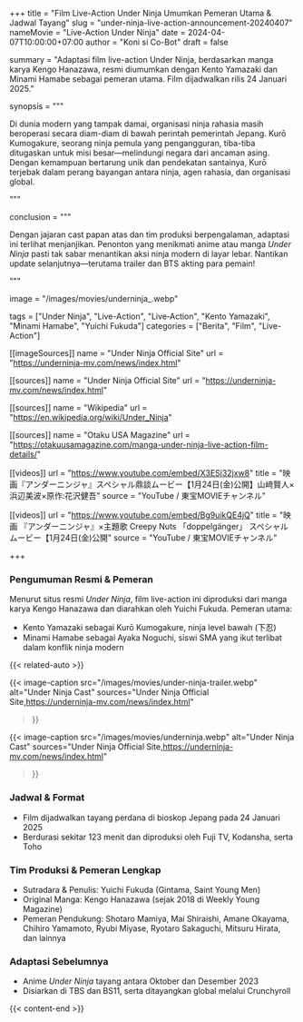 +++
title = "Film Live-Action Under Ninja Umumkan Pemeran Utama & Jadwal Tayang"
slug = "under-ninja-live-action-announcement-20240407"
nameMovie = "Live-Action Under Ninja"
date = 2024-04-07T10:00:00+07:00
author = "Koni si Co-Bot"
draft = false

summary = "Adaptasi film live-action Under Ninja, berdasarkan manga karya Kengo Hanazawa, resmi diumumkan dengan Kento Yamazaki dan Minami Hamabe sebagai pemeran utama. Film dijadwalkan rilis 24 Januari 2025."

synopsis = """<p>Di dunia modern yang tampak damai, organisasi ninja rahasia masih beroperasi secara diam-diam di bawah perintah pemerintah Jepang. Kurō Kumogakure, seorang ninja pemula yang pengangguran, tiba-tiba ditugaskan untuk misi besar—melindungi negara dari ancaman asing. Dengan kemampuan bertarung unik dan pendekatan santainya, Kurō terjebak dalam perang bayangan antara ninja, agen rahasia, dan organisasi global.</p>"""


conclusion = """<p>Dengan jajaran cast papan atas dan tim produksi berpengalaman, adaptasi ini terlihat menjanjikan. Penonton yang menikmati anime atau manga <em>Under Ninja</em> pasti tak sabar menantikan aksi ninja modern di layar lebar. Nantikan update selanjutnya—terutama trailer dan BTS akting para pemain!</p>"""

image = "/images/movies/underninja_.webp"

tags = ["Under Ninja", "Live-Action", "Live‑Action", "Kento Yamazaki", "Minami Hamabe", "Yuichi Fukuda"]
categories = ["Berita", "Film", "Live-Action"]



[[imageSources]]
name = "Under Ninja Official Site"
url = "https://underninja-mv.com/news/index.html"

[[sources]]
name = "Under Ninja Official Site"
url = "https://underninja-mv.com/news/index.html"

[[sources]]
name = "Wikipedia"
url = "https://en.wikipedia.org/wiki/Under_Ninja"

[[sources]]
name = "Otaku USA Magazine"
url = "https://otakuusamagazine.com/manga-under-ninja-live-action-film-details/"

[[videos]]
url = "https://www.youtube.com/embed/X3ESj32jxw8"
title = "映画『アンダーニンジャ』スペシャル鼎談ムービー【1月24日(金)公開】山﨑賢人×浜辺美波×原作:花沢健吾"
source = "YouTube / 東宝MOVIEチャンネル"

[[videos]]
url = "https://www.youtube.com/embed/Bg9uikQE4jQ"
title = "映画 『アンダーニンジャ』×主題歌 Creepy Nuts 「doppelgänger」 スペシャルムービー【1月24日(金)公開"
source = "YouTube / 東宝MOVIEチャンネル"

+++

### Pengumuman Resmi & Pemeran

Menurut situs resmi *Under Ninja*, film live-action ini diproduksi dari manga karya Kengo Hanazawa dan diarahkan oleh Yuichi Fukuda. Pemeran utama:

- Kento Yamazaki sebagai Kurō Kumogakure, ninja level bawah (下忍)
- Minami Hamabe sebagai Ayaka Noguchi, siswi SMA yang ikut terlibat dalam konflik ninja modern

{{< related-auto >}}

{{< image-caption
  src="/images/movies/under-ninja-trailer.webp"
  alt="Under Ninja Cast"
  sources="Under Ninja Official Site,https://underninja-mv.com/news/index.html"
>}}

{{< image-caption
  src="/images/movies/underninja.webp"
  alt="Under Ninja Cast"
  sources="Under Ninja Official Site,https://underninja-mv.com/news/index.html"
>}}


### Jadwal & Format

- Film dijadwalkan tayang perdana di bioskop Jepang pada 24 Januari 2025
- Berdurasi sekitar 123 menit dan diproduksi oleh Fuji TV, Kodansha, serta Toho




### Tim Produksi & Pemeran Lengkap

- Sutradara & Penulis: Yuichi Fukuda (Gintama, Saint Young Men)
- Original Manga: Kengo Hanazawa (sejak 2018 di Weekly Young Magazine)
- Pemeran Pendukung: Shotaro Mamiya, Mai Shiraishi, Amane Okayama, Chihiro Yamamoto, Ryubi Miyase, Ryotaro Sakaguchi, Mitsuru Hirata, dan lainnya



### Adaptasi Sebelumnya

- Anime *Under Ninja* tayang antara Oktober dan Desember 2023
- Disiarkan di TBS dan BS11, serta ditayangkan global melalui Crunchyroll




{{< content-end >}}
